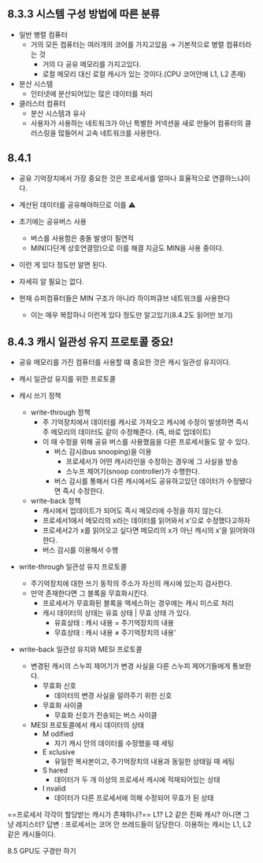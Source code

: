 ## 8.3.3 시스템 구성 방법에 따른 분류
- 일반 병렬 컴퓨터
    - 거의 모든 컴퓨터는 여러개의 코어를 가지고있음 → 기본적으로 병렬 컴퓨터라는 것
        - 거의 다 공유 메모리를 가지고있다.
        - 로컬 메모리 대신 로컬 캐시가 있는 것이다.(CPU 코어안에 L1, L2 존재)
- 분산 시스템
    - 인터넷에 분산되어있는 많은 데이터를 처리
- 클러스터 컴퓨터
    - 분산 시스템과 유사
    - 사용자가 사용하는 네트워크가 아닌 특별한 커넥션을 새로 만들어 컴퓨터의 클러스링을 많들어서 고속 네트워크를 사용한다.
  
## 8.4.1
- 공유 기억장치에서 가장 중요한 것은 프로세서를 얼마나 효율적으로 연결하느냐이다.
- 계산된 데이터를 공유해야하므로 이를 ⚠️
- 초기에는 공유버스 사용
    - 버스를 사용함은 충돌 발생이 필연적
    - MIN(다단계 상호연결망)으로 이를 해결 지금도 MIN을 사용 중이다.
- 이런 게 있다 정도만 알면 된다.
- 자세히 알 필요는 없다.
  
- 현재 슈퍼컴퓨터들은 MIN 구조가 아니라 하이퍼큐브 네트워크를 사용한다
    - 이는 매우 복잡하니 이런게 있다 정도만 알고있기(8.4.2도 읽어만 보기)
  
## 8.4.3 캐시 일관성 유지 프로토콜 중요!
- 공유 메모리를 가진 컴퓨터를 사용할 떄 중요한 것은 캐시 일관성 유지이다.
- 캐시 일관성 유지를 위한 프로토콜
- 캐시 쓰기 정책
    - write-through 정책
        - 주 기억장치에서 데이터를 캐시로 가져오고 캐시에 수정이 발생하면 즉시 주 메모리의 데이터도 같이 수정해준다. (즉, 바로 업데이트)
        - 이 때 수정을 위해 공유 버스를 사용했음을 다른 프로세서들도 알 수 있다.
            - 버스 감시(bus snooping)을 이용
                - 프로세서가 어떤 캐시라인을 수정하는 경우에 그 사실을 방송
                - 스누프 제어기(snoop controller)가 수행한다.
            - 버스 감시를 통해서 다른 캐시에서도 공유하고있던 데이터가 수정됐다면 즉시 수정한다.
    - write-back 정책
        - 캐시에서 업데이트가 되어도 즉시 메모리에 수정을 하지 않는다.
        - 프로세서1에서 메모리의 x라는 데이터를 읽어와서 x’으로 수정했다고하자
        - 프로세서2가 x를 읽어오고 싶다면 메모리의 x가 아닌 캐시의 x’을 읽어와야한다.
        - 버스 감시를 이용해서 수행
  
- write-through 일관성 유지 프로토콜
    - 주기억장치에 대한 쓰기 동작의 주소가 자신의 캐시에 있는지 검사한다.
    - 만약 존재한다면 그 블록을 무효화시킨다.
        - 프로세서가 무효화된 블록을 액세스하는 경우에는 캐시 미스로 처리
        - 캐시 데이터의 상태는 유효 상태 | 무효 상태 가 있다.
            - 유효상태 : 캐시 내용 = 주기억장치의 내용
            - 무효상태 : 캐시 내용 ≠ 주기억장치의 내용’
- write-back 일관성 유지와 MESI 프로토콜
    - 변경된 캐시의 스누피 제어기가 변경 사실을 다른 스누피 제어기들에게 통보한다.
        - 무효화 신호
            - 데이터의 변경 사실을 알려주기 위한 신호
        - 무효화 사이클
            - 무효화 신호가 전송되는 버스 사이클
    - MESI 프로토콜에서 캐시 데이터의 상태
        - M odified
            - 자기 캐시 안의 데이터를 수정했을 때 세팅
        - E xclusive
            - 유일한 복사본이고, 주기억장치의 내용과 동일한 상태일 때 세팅
        - S hared
            - 데이터가 두 개 이상의 프로세서 캐시에 적재되어있는 상태
        - I nvalid
            - 데이터가 다른 프로세서에 의해 수정되어 무효가 된 상태
  
==프로세서 각각이 할당받는 캐시가 존재하나?==
L1? L2 같은 진짜 캐시? 아니면 그냥 레지스터?
답변 : 프로세서는 코어 안 쓰레드들이 담당한다. 이용하는 캐시는 L1, L2 같은 캐시들이다.
  
8.5 GPU도 구경만 하기